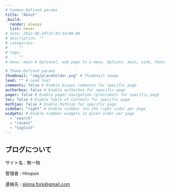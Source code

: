 ```yaml
---
# Common-Defined params
title: "About"
_build:
  render: always
  list: never
# date: 2022-08-29T23:43:43+09:00
# description: ""
# categories:
#   - ""
# tags:
#   - ""
# menu: main # Optional, add page to a menu. Options: main, side, footer

# Theme-Defined params
thumbnail: "img/placeholder.png" # Thumbnail image
lead: "" # Lead text
comments: false # Enable Disqus comments for specific page
authorbox: false # Enable authorbox for specific page
pager: false # Enable pager navigation (prev/next) for specific page
toc: false # Enable Table of Contents for specific page
mathjax: false # Enable MathJax for specific page
sidebar: "right" # Enable sidebar (on the right side) per page
widgets: # Enable sidebar widgets in given order per page
  - "search"
  - "recent"
  - "taglist"
---
```


## ブログについて

サイト名
: 無一物

管理者
: Hiropon

連絡先
: skima.fork@gmail.com